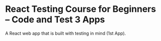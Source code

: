 # React Testing Course for Beginners – Code and Test 3 Apps

A React web app that is built with testing in mind (1st App).
